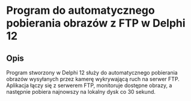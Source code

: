 # Program do automatycznego pobierania obrazów z FTP w Delphi 12

## Opis
Program stworzony w Delphi 12 służy do automatycznego pobierania obrazów wysyłanych przez kamerę wykrywającą ruch na serwer FTP. Aplikacja łączy się z serwerem FTP, monitoruje dostępne obrazy, a następnie pobiera najnowszy na lokalny dysk co 30 sekund.

